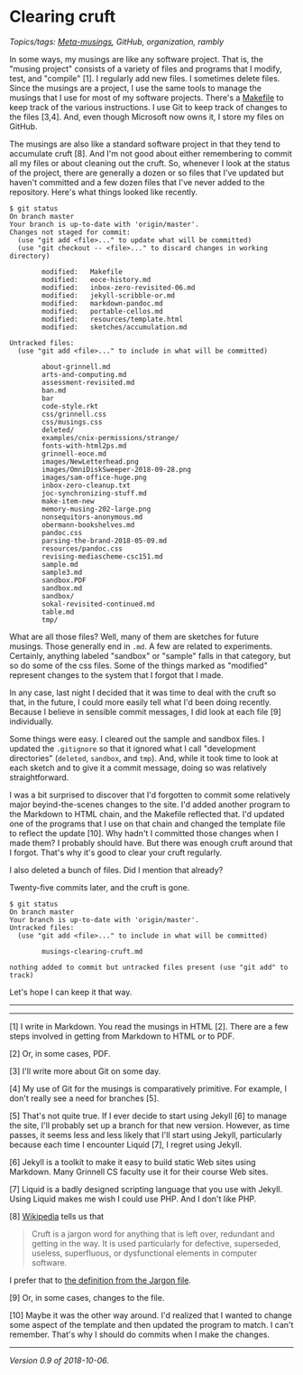 Clearing cruft
==============

*Topics/tags: [Meta-musings](index-meta), GitHub, organization, rambly*

In some ways, my musings are like any software project.  That is, the
"musing project" consists of a variety of files and programs that I
modify, test, and "compile" [1].  I regularly add new files.  I sometimes
delete files.  Since the musings are a project, I use the same tools to
manage the musings that I use for most of my software projects.  There's
a [Makefile](cnix-make-intro)  to keep track of the various instructions.
I use Git to keep track of changes to the files [3,4].  And, even though
Microsoft now owns it, I store my files on GitHub.

The musings are also like a standard software project in that they tend
to accumulate cruft [8].  And I'm not good about either remembering
to commit all my files or about cleaning out the cruft.  So, whenever
I look at the status of the project, there are generally a dozen or so
files that I've updated but haven't committed and a few dozen files that
I've never added to the repository.  Here's what things looked like
recently.

    $ git status
    On branch master
    Your branch is up-to-date with 'origin/master'.
    Changes not staged for commit:
      (use "git add <file>..." to update what will be committed)
      (use "git checkout -- <file>..." to discard changes in working directory)
    
            modified:   Makefile
            modified:   eoce-history.md
            modified:   inbox-zero-revisited-06.md
            modified:   jekyll-scribble-or.md
            modified:   markdown-pandoc.md
            modified:   portable-cellos.md
            modified:   resources/template.html
            modified:   sketches/accumulation.md
    
    Untracked files:
      (use "git add <file>..." to include in what will be committed)
    
            about-grinnell.md
            arts-and-computing.md
            assessment-revisited.md
            ban.md
            bar
            code-style.rkt
            css/grinnell.css
            css/musings.css
            deleted/
            examples/cnix-permissions/strange/
            fonts-with-html2ps.md
            grinnell-eoce.md
            images/NewLetterhead.png
            images/OmniDiskSweeper-2018-09-28.png
            images/sam-office-huge.png
            inbox-zero-cleanup.txt
            joc-synchronizing-stuff.md
            make-item-new
            memory-musing-202-large.png
            nonsequitors-anonymous.md
            obermann-bookshelves.md
            pandoc.css
            parsing-the-brand-2018-05-09.md
            resources/pandoc.css
            revising-mediascheme-csc151.md
            sample.md
            sample3.md
            sandbox.PDF
            sandbox.md
            sandbox/
            sokal-revisited-continued.md
            table.md
            tmp/

What are all those files?  Well, many of them are sketches for future
musings.  Those generally end in `.md`.  A few are related to experiments.
Certainly, anything labeled "sandbox" or "sample" falls in that category,
but so do some of the css files.  Some of the things marked as "modified"
represent changes to the system that I forgot that I made.

In any case, last night I decided that it was time to deal with the
cruft so that, in the future, I could more easily tell what I'd been
doing recently.  Because I believe in sensible commit messages, I did
look at each file [9] individually.

Some things were easy.  I cleared out the sample and sandbox files.  I
updated the `.gitignore` so that it ignored what I call "development
directories" (`deleted`, `sandbox`, and `tmp`).  And, while it took time
to look at each sketch and to give it a commit message, doing so was
relatively straightforward.

I was a bit surprised to discover that I'd forgotten to commit some
relatively major beyind-the-scenes changes to the site.  I'd added
another program to the Markdown to HTML chain, and the Makefile reflected
that.  I'd updated one of the programs that I use on that chain and
changed the template file to reflect the update [10].  Why hadn't I committed
those changes when I made them?  I probably should have.  But there was
enough cruft around that I forgot.  That's why it's good to clear your cruft
regularly.

I also deleted a bunch of files.  Did I mention that already?

Twenty-five commits later, and the cruft is gone.

    $ git status
    On branch master
    Your branch is up-to-date with 'origin/master'.
    Untracked files:
      (use "git add <file>..." to include in what will be committed)
    
            musings-clearing-cruft.md
    
    nothing added to commit but untracked files present (use "git add" to track)

Let's hope I can keep it that way.

---

---

[1] I write in Markdown.  You read the musings in HTML [2].  There are a few
steps involved in getting from Markdown to HTML or to PDF.

[2] Or, in some cases, PDF.

[3] I'll write more about Git on some day.

[4] My use of Git for the musings is comparatively primitive.  For example,
I don't really see a need for branches [5].

[5] That's not quite true.  If I ever decide to start using Jekyll [6] to
manage the site, I'll probably set up a branch for that new version.
However, as time passes, it seems less and less likely that I'll start
using Jekyll, particularly because each time I encounter Liquid [7],
I regret using Jekyll.

[6] Jekyll is a toolkit to make it easy to build static Web sites using
Markdown.  Many Grinnell CS faculty use it for their course Web sites.

[7] Liquid is a badly designed scripting language that you use with
Jekyll.  Using Liquid makes me wish I could use PHP.  And I don't like PHP.

[8] [Wikipedia](https://en.wikipedia.org/wiki/Cruft) tells us that

> Cruft is a jargon word for anything that is left over, redundant and getting in the way. It is used particularly for defective, superseded, useless, superfluous, or dysfunctional elements in computer software. 

I prefer that to [the definition from the Jargon
file](http://catb.org/jargon/html/C/cruft.html).

[9] Or, in some cases, changes to the file.

[10] Maybe it was the other way around.  I'd realized that I wanted to
change some aspect of the template and then updated the program to match.
I can't remember.  That's why I should do commits when I make the changes.

---

*Version 0.9 of 2018-10-06.*

